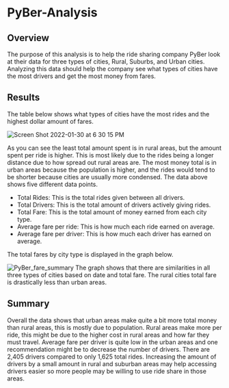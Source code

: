 # PyBer-Analysis
## Overview
The purpose of this analysis is to help the ride sharing company PyBer look at their data for three types of cities, Rural, Suburbs, and Urban cities. Analyzing this data should help the company see what types of cities have the most drivers and get the most money from fares. 

## Results
The table below shows what types of cities have the most rides and the highest dollar amount of fares. 

![Screen Shot 2022-01-30 at 6 30 15 PM](https://user-images.githubusercontent.com/94948877/151731275-937bbf4a-5400-4669-8a87-6ec31a913e2e.png)

As you can see the least total amount spent is in rural areas, but the amount spent per ride is higher. This is most likely due to the rides being a longer distance due to how spread out rural areas are. The most money total is in urban areas because the population is higher, and the rides would tend to be shorter because cities are usually more condensed. The data above shows five different data points.
- Total Rides: This is the total rides given between all drivers.
- Total Drivers: This is the total amount of drivers actively giving rides. 
- Total Fare: This is the total amount of money earned from each city type. 
- Average fare per ride: This is how much each ride earned on average.
- Average fare per driver: This is how much each driver has earned on average. 

The total fares by city type is displayed in the graph below.

![PyBer_fare_summary](https://user-images.githubusercontent.com/94948877/151731869-7d65bcdf-5878-4962-a984-88194680aafa.png)
The graph shows that there are similarities in all three types of cities based on date and total fare. The rural cities total fare is drastically less than urban areas. 

## Summary
Overall the data shows that urban areas make quite a bit more total money than rural areas, this is mostly due to population. Rural areas make more per ride, this might be due to the higher cost in rural areas and how far they must travel. Average fare per driver is quite low in the urban areas and one recommendation might be to decrease the number of drivers. There are 2,405 drivers compared to only 1,625 total rides. Increasing the amount of drivers by a small amount in rural and suburban areas may help accessing drivers easier so more people may be willing to use ride share in those areas.
